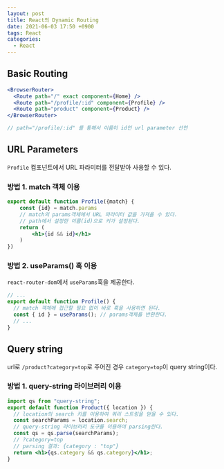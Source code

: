 ```yaml
---
layout: post
title: React의 Dynamic Routing
date: 2021-06-03 17:50 +0900
tags: React
categories:
  - React
---
```


## Basic Routing

```jsx
<BrowserRouter>
  <Route path="/" exact component={Home} />
  <Route path="/profile/:id" component={Profile} />
  <Route path="product" component={Product} />
</BrowserRouter>

// path="/profile/:id" 를 통해서 이름이 id인 url parameter 선언
```

## URL Parameters

`Profile` 컴포넌트에서 URL 파라미터를 전달받아 사용할 수 있다.

### 방법 1. match 객체 이용

```jsx
export default function Profile({match} {
    const {id} = match.params
    // match의 params객체에서 URL 파라미터 값을 가져올 수 있다.
    // path에서 설정한 이름(id)으로 키가 설정된다.
    return (
        <h1>{id && id}</h1>
    )
})

```

### 방법 2. useParams() 훅 이용

`react-router-dom`에서 `useParams`훅을 제공한다.

```js
// ...
export default function Profile() {
  // match 객체에 접근할 필요 없이 바로 훅을 사용하면 된다.
  const { id } = useParams(); // params객체를 반환한다.
  // ...
}
```

## Query string

url로 `/product?category=top`로 주어진 경우 `category=top`이 query string이다.

### 방법 1. query-string 라이브러리 이용

```jsx
import qs from "query-string";
export default function Product({ location }) {
  // location의 search 키를 이용하여 쿼리 스트링을 얻을 수 있다.
  const searchParams = location.search;
  // query-string 라이브러리 도구를 이용하여 parsing한다.
  const qs = qs.parse(searchParams);
  // ?category=top
  // parsing 결과: {category : "top"}
  return <h1>{qs.category && qs.category}</h1>;
}
```
